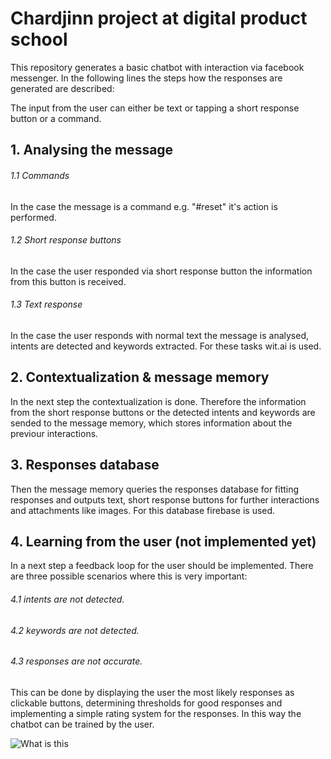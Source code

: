# Chardjinn project at digital product school

This repository generates a basic chatbot with interaction via facebook messenger. In the following lines the steps how the responses are generated are described:

The input from the user can either be text or tapping a short response button or a command.

## 1. Analysing the message

###### 1.1 Commands

In the case the message is a command e.g. "#reset" it's action is performed.

###### 1.2 Short response buttons

In the case the user responded via short response button the information from this button is received.

###### 1.3 Text response

In the case the user responds with normal text the message is analysed, intents are detected and keywords extracted. For these tasks wit.ai is used.

## 2. Contextualization & message memory

In the next step the contextualization is done. Therefore the information from the short response buttons or the detected intents and keywords are sended to the message memory, which stores information about the previour interactions.

## 3. Responses database

Then the message memory queries the responses database for fitting responses and outputs text, short response buttons for further interactions and attachments like images. For this database firebase is used.

## 4. Learning from the user (not implemented yet)

In a next step a feedback loop for the user should be implemented. There are three possible scenarios where this is very important:

###### 4.1 intents are not detected.

###### 4.2 keywords are not detected.

###### 4.3 responses are not accurate.

This can be done by displaying the user the most likely responses as clickable buttons, determining thresholds for good responses and implementing a simple rating system for the responses. In this way the chatbot can be trained by the user.

![What is this](information-procress.png)
